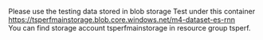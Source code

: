 Please use the testing data stored in blob storage Test under this container   
https://tsperfmainstorage.blob.core.windows.net/m4-dataset-es-rnn  
You can find storage account tsperfmainstorage in resource group tsperf. 
